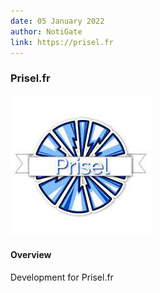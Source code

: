 ```yaml
---
date: 05 January 2022
author: NotiGate
link: https://prisel.fr
---
```


### Prisel.fr

![Boost your post for increasing sales](/images/portfolio/1.jpg)

#### Overview

Development for Prisel.fr